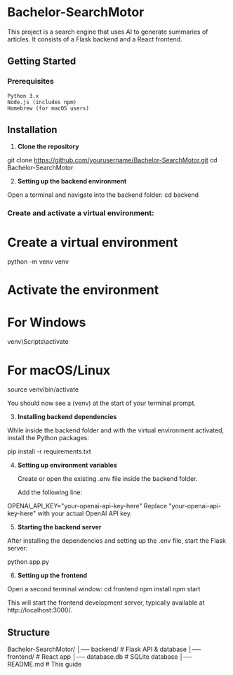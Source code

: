 # Bachelor-SearchMotor

This project is a search engine that uses AI to generate summaries of articles.
It consists of a Flask backend and a React frontend.
## Getting Started

### Prerequisites

    Python 3.x
    Node.js (includes npm)
    Homebrew (for macOS users)

## Installation
1. **Clone the repository**

git clone https://github.com/yourusername/Bachelor-SearchMotor.git
cd Bachelor-SearchMotor

2. **Setting up the backend environment**

Open a terminal and navigate into the backend folder:
cd backend

### Create and activate a virtual environment:
# Create a virtual environment
python -m venv venv

# Activate the environment
# For Windows
venv\Scripts\activate
# For macOS/Linux
source venv/bin/activate

You should now see a (venv) at the start of your terminal prompt.

3. **Installing backend dependencies**

While inside the backend folder and with the virtual environment activated, install the Python packages:

pip install -r requirements.txt

4. **Setting up environment variables**

    Create or open the existing .env file inside the backend folder.

    Add the following line:

OPENAI_API_KEY="your-openai-api-key-here"
Replace "your-openai-api-key-here" with your actual OpenAI API key.

5. **Starting the backend server**

After installing the dependencies and setting up the .env file, start the Flask server:

python app.py

6. **Setting up the frontend**

Open a second terminal window:
cd frontend
npm install
npm start

This will start the frontend development server, typically available at http://localhost:3000/.

## Structure

Bachelor-SearchMotor/
│── backend/         # Flask API & database
│── frontend/        # React app
│── database.db      # SQLite database
│── README.md        # This guide